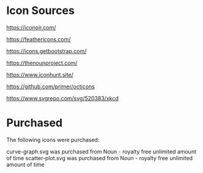 # Icon Sources

https://iconoir.com/

https://feathericons.com/

https://icons.getbootstrap.com/

https://thenounproject.com/

https://www.iconhunt.site/

https://github.com/primer/octicons

https://www.svgrepo.com/svg/520383/xkcd

# Purchased

The following icons were purchased:

curve-graph.svg was purchased from Noun - royalty free unlimited amount of time
scatter-plot.svg was purchased from Noun - royalty free unlimited amount of time 